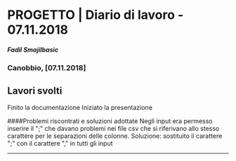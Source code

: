 # PROGETTO | Diario di lavoro - 07.11.2018
##### Fadil Smajilbasic
### Canobbio, [07.11.2018]

## Lavori svolti
Finito la documentazione
Iniziato la presentazione

####Problemi riscontrati e soluzioni adottate
Negli input era permesso inserire il ";" che davano problemi nei file csv che si riferivano allo stesso carattere per le separazioni delle colonne.
Soluzione: sostituito il carattere ";" con il carattere "," in tutti gli input

---
<!-- ####Punto della situazione rispetto alla pianificazione -->

<!-- ####Programma di massima per la prossima giornata di lavoro -->